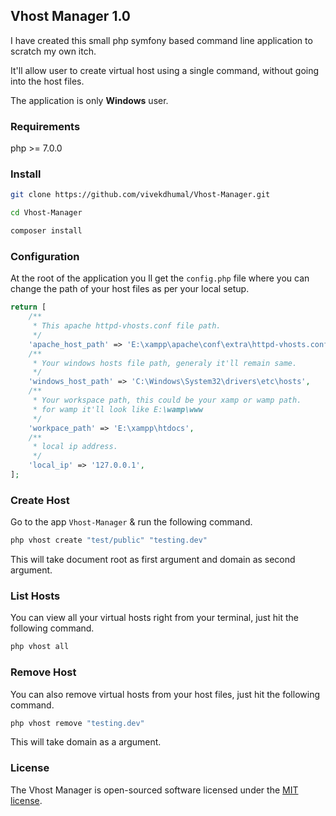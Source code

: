 ## Vhost Manager 1.0

I have created this small php symfony based command line application to scratch my own itch.

It'll allow user to create virtual host using a single command, without going into the host files.

The application is only **Windows** user.

### Requirements
php >= 7.0.0

### Install
```bash
git clone https://github.com/vivekdhumal/Vhost-Manager.git

cd Vhost-Manager

composer install
```

### Configuration

At the root of the application you ll get the `config.php` file where you can change the path of your host files as per your local setup.
```php
return [
    /**
     * This apache httpd-vhosts.conf file path.
     */
    'apache_host_path' => 'E:\xampp\apache\conf\extra\httpd-vhosts.conf',
    /**
     * Your windows hosts file path, generaly it'll remain same.
     */
    'windows_host_path' => 'C:\Windows\System32\drivers\etc\hosts',
    /**
     * Your workspace path, this could be your xamp or wamp path.
     * for wamp it'll look like E:\wamp\www
     */
    'workpace_path' => 'E:\xampp\htdocs',
    /**
     * local ip address.
     */
    'local_ip' => '127.0.0.1',
];
```

### Create Host
Go to the app `Vhost-Manager` & run the following command.
```bash
php vhost create "test/public" "testing.dev"
```
This will take document root as first argument and domain as second argument.

### List Hosts
You can view all your virtual hosts right from your terminal, just hit the following command.
```bash
php vhost all
```

### Remove Host
You can also remove virtual hosts from your host files, just hit the following command.
```bash
php vhost remove "testing.dev"
```
This will take domain as a argument.

### License
The Vhost Manager is open-sourced software licensed under the [MIT license](https://opensource.org/licenses/MIT).
